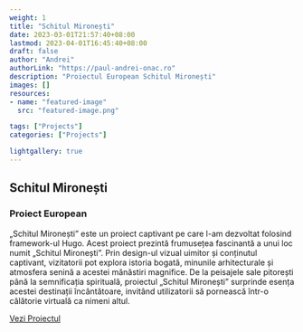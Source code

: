 ```yaml
---
weight: 1
title: "Schitul Mironești"
date: 2023-03-01T21:57:40+08:00
lastmod: 2023-04-01T16:45:40+08:00
draft: false
author: "Andrei"
authorLink: "https://paul-andrei-onac.ro"
description: "Proiectul European Schitul Mironești"
images: []
resources:
- name: "featured-image"
  src: "featured-image.png"

tags: ["Projects"]
categories: ["Projects"]

lightgallery: true
---
```


## Schitul Mironești

### Proiect European

„Schitul Mironești” este un proiect captivant pe care l-am dezvoltat folosind framework-ul Hugo. Acest proiect prezintă frumusețea fascinantă a unui loc numit „Schitul Mironești”. Prin design-ul vizual uimitor și conținutul captivant, vizitatorii pot explora istoria bogată, minunile arhitecturale și atmosfera senină a acestei mănăstiri magnifice. De la peisajele sale pitorești până la semnificația spirituală, proiectul „Schitul Mironești” surprinde esența acestei destinații încântătoare, invitând utilizatorii să pornească într-o călătorie virtuală ca nimeni altul.

[Vezi Proiectul](https://www.schitul-mironesti.ro/)
